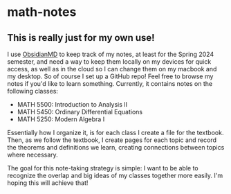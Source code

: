 # math-notes

## This is really just for my own use! 
I use [ObsidianMD](https://obsidian.md/) to keep track of my notes, at least for the Spring 2024 semester, and need a way to keep them locally on my devices for quick access, as well as in the cloud so I can change them on my macbook and my desktop. So of course I set up a GitHub repo! Feel free to browse my notes if you'd like to learn something. Currently, it contains notes on the following classes: 
- MATH 5500: Introduction to Analysis II
- MATH 5450: Ordinary Differential Equations
- MATH 5250: Modern Algebra I

Essentially how I organize it, is for each class I create a file for the textbook. Then, as we follow the textbook, I create pages for each topic and record the theorems and definitions we learn, creating connections between topics where necessary.

The goal for this note-taking strategy is simple: I want to be able to recognize the overlap and big ideas of my classes together more easily. I'm hoping this will achieve that!

